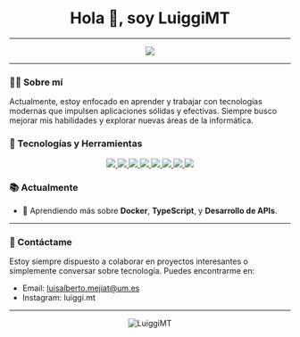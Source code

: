 <h1 align="center">Hola 👋, soy LuiggiMT</h1>

---

<p align="center">
  <a href="https://github.com/Luiggi-MT"><img src="https://img.shields.io/github/followers/Luiggi-MT?label=Seguidores&style=social"></a>
</p>

---

### 👨‍💻 Sobre mí

Actualmente, estoy enfocado en aprender y trabajar con tecnologías modernas que impulsen aplicaciones sólidas y efectivas. Siempre busco mejorar mis habilidades y explorar nuevas áreas de la informática.

### 🚀 Tecnologías y Herramientas

<div align="center">
  <a href="https://developer.mozilla.org/es/docs/Web/JavaScript">
    <img src="https://img.shields.io/badge/JavaScript-F7DF1E?style=for-the-badge&logo=javascript&logoColor=black" />
  </a>
  <a href="https://nodejs.org/">
    <img src="https://img.shields.io/badge/Node.js-339933?style=for-the-badge&logo=nodedotjs&logoColor=white" />
  </a>
  <a href="https://reactnative.dev/">
    <img src="https://img.shields.io/badge/React_Native-20232A?style=for-the-badge&logo=react&logoColor=61DAFB" />
  </a>
  <a href="https://expressjs.com/">
    <img src="https://img.shields.io/badge/Express.js-404D59?style=for-the-badge" />
  </a>
  <a href="https://www.mongodb.com/">
    <img src="https://img.shields.io/badge/MongoDB-4EA94B?style=for-the-badge&logo=mongodb&logoColor=white" />
  </a>
  <a href="https://www.ruby-lang.org/">
    <img src="https://img.shields.io/badge/Ruby-CC342D?style=for-the-badge&logo=ruby&logoColor=white" />
  </a>
  <a href="https://en.wikipedia.org/wiki/C%2B%2B">
    <img src="https://img.shields.io/badge/C%2B%2B-00599C?style=for-the-badge&logo=cplusplus&logoColor=white" />
  </a>
  <a href="https://www.python.org/">
    <img src="https://img.shields.io/badge/Python-3776AB?style=for-the-badge&logo=python&logoColor=white" />
  </a>
</div>

### 📚 Actualmente

- 🌱 Aprendiendo más sobre **Docker**, **TypeScript**, y **Desarrollo de APIs**.

---

### 💬 Contáctame

Estoy siempre dispuesto a colaborar en proyectos interesantes o simplemente conversar sobre tecnología. Puedes encontrarme en:

- Email: [luisalberto.mejiat@um.es](mailto:luisalberto.mejiat@um.es)
- Instagram: luiggi.mt
---

<p align="center">
  <img src="https://komarev.com/ghpvc/?username=LuiggiMT&label=Visitas%20al%20perfil&color=0e75b6&style=flat" alt="LuiggiMT" />
</p>
